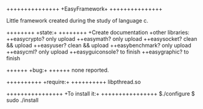 +++++++++++++++
+EasyFramework+
+++++++++++++++

Little framework created during the study of language c.

++++++++
+state:+
++++++++
+Create documentation
+other libraries:
++easycrypto? only upload
++easymath? only upload
++easysocket? clean && upload
++easyuser? clean && upload
++easybenchmark? only upload
++easycml? only upload
++easyguiconsole? to finish
++easygraphic? to finish

++++++
+bug:+
++++++
none reported.

++++++++++
+require:+
++++++++++
libpthread.so

++++++++++++++++
+To install it:+
++++++++++++++++
$./configure
$ sudo ./install

